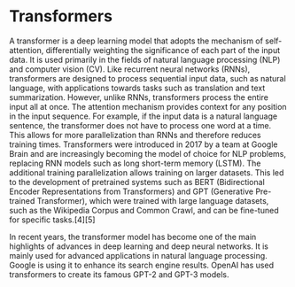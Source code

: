 # Transformers

A transformer is a deep learning model that adopts the mechanism of self-attention, differentially weighting the significance of each part of the input data. It is used primarily in the fields of natural language processing (NLP) and computer vision (CV).
Like recurrent neural networks (RNNs), transformers are designed to process sequential input data, such as natural language, with applications towards tasks such as translation and text summarization. 
However, unlike RNNs, transformers process the entire input all at once. The attention mechanism provides context for any position in the input sequence. For example, if the input data is a natural language sentence,
the transformer does not have to process one word at a time. This allows for more parallelization than RNNs and therefore reduces training times.
Transformers were introduced in 2017 by a team at Google Brain and are increasingly becoming the model of choice for NLP problems, replacing RNN models such as long short-term memory (LSTM). The additional training parallelization allows training on larger datasets.
This led to the development of pretrained systems such as BERT (Bidirectional Encoder Representations from Transformers) and GPT (Generative Pre-trained Transformer), which were trained with large language datasets, such as the Wikipedia Corpus and Common Crawl, and can be fine-tuned for specific tasks.[4][5]

In recent years, the transformer model has become one of the main highlights of advances in deep learning and deep neural networks. It is mainly used for advanced applications in natural language processing. Google is using it to enhance its search engine results. 
OpenAI has used transformers to create its famous GPT-2 and GPT-3 models.
